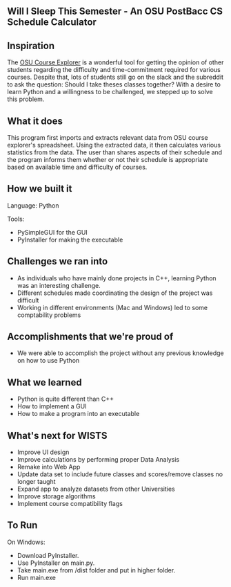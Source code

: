 ## Will I Sleep This Semester - An OSU PostBacc CS Schedule Calculator

## Inspiration
The [OSU Course Explorer](https://osu-cs-course-explorer.com/) is a wonderful tool for getting the opinion of other students regarding the difficulty and time-commitment required for various courses. Despite that, lots of students still go on the slack and the subreddit to ask the question: Should I take theses classes together? With a desire to learn Python and a willingness to be challenged, we stepped up to solve this problem.

## What it does
This program first imports and extracts relevant data from OSU course explorer's spreadsheet. Using the extracted data, it then calculates various statistics from the data. The user than shares aspects of their schedule and the program informs them whether or not their schedule is appropriate based on available time and difficulty of courses.

## How we built it
Language: Python

Tools:
- PySimpleGUI for the GUI
- PyInstaller for making the executable

## Challenges we ran into
- As individuals who have mainly done projects in C++, learning Python was an interesting challenge.
- Different schedules made coordinating the design of the project was difficult
- Working in different environments (Mac and Windows) led to some comptability problems

## Accomplishments that we're proud of
- We were able to accomplish the project without any previous knowledge on how to use Python

## What we learned
- Python is quite different than C++
- How to implement a GUI
- How to make a program into an executable

## What's next for WISTS
- Improve UI design
- Improve calculations by performing proper Data Analysis
- Remake into Web App
- Update data set to include future classes and scores/remove classes no longer taught
- Expand app to analyze datasets from other Universities
- Improve storage algorithms
- Implement course compatibility flags

## To Run
On Windows:
- Download PyInstaller.
- Use PyInstaller on main.py.
- Take main.exe from /dist folder and put in higher folder.
- Run main.exe

